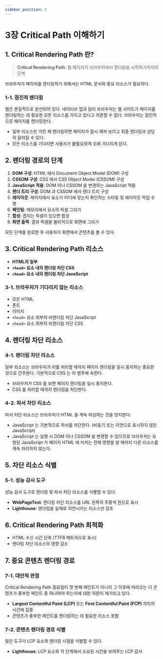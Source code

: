 ```yaml
---
sidebar_position: 3
---
```


# 3장 Critical Path 이해하기

## 1. Critical Rendering Path 란?

> **Critical Rendering Path**: 웹 페이지가 브라우저에서 렌더링을 시작하기까지의 단계

브라우저가 페이지를 렌더링하기 위해서는 HTML 문서와 중요 리소스가 필요하다.

### 1-1. 점진적 렌더링

웹은 본질적으로 분산되어 있다. 네이티브 앱과 달리 브라우저는 웹 사이트가 페이지를 렌더링하는 데 필요한 모든 리소스를 가지고 있다고 의존할 수 없다. 브라우저는 점진적으로 페이지를 렌더링한다.

- 일부 리소스만 가진 채 렌더링하면 페이지가 잠시 깨져 보이고 최종 렌더링과 상당히 달라질 수 있다.
- 모든 리소스를 기다리면 사용자가 불필요하게 오래 기다리게 된다.

## 2. 렌더링 경로의 단계

1. **DOM 구성**: HTML 에서 Document Object Model (DOM) 구성
2. **CSSOM 구성**: CSS 에서 CSS Object Model (CSSOM) 구성
3. **JavaScript 적용**: DOM 이나 CSSOM 을 변경하는 JavaScript 적용
4. **렌더 트리 구성**: DOM 과 CSSOM 에서 렌더 트리 구성
5. **레이아웃**: 페이지에서 요소가 어디에 맞는지 확인하는 스타일 및 레이아웃 작업 수행
6. **페인팅**: 메모리에서 요소의 픽셀 그리기
7. **합성**: 겹치는 픽셀이 있으면 합성
8. **화면 출력**: 결과 픽셀을 물리적으로 화면에 그리기

모든 단계를 완료한 후 사용자가 화면에서 콘텐츠를 볼 수 있다.

## 3. Critical Rendering Path 리소스

- **HTML의 일부**
- **`<head>` 요소 내의 렌더링 차단 CSS**
- **`<head>` 요소 내의 렌더링 차단 JavaScript**

### 3-1. 브라우저가 기다리지 않는 리소스

- 모든 HTML
- 폰트
- 이미지
- `<head>` 요소 외부의 비렌더링 차단 JavaScript
- `<head>` 요소 외부의 비렌더링 차단 CSS

## 4. 렌더링 차단 리소스

### 4-1. 렌더링 차단 리소스

일부 리소스는 브라우저가 이를 처리할 때까지 페이지 렌더링을 일시 중지하는 중요한 것으로 간주한다. 기본적으로 CSS 는 이 범주에 속한다.

- 브라우저가 CSS 를 보면 페이지 렌더링을 일시 중지한다.
- CSS 를 처리할 때까지 렌더링을 차단한다.

### 4-2. 파서 차단 리소스

파서 차단 리소스는 브라우저가 HTML 을 계속 파싱하는 것을 방지한다.

- JavaScript 는 기본적으로 파서를 차단한다. (비동기 또는 지연으로 표시하지 않은 JavaScript)
- JavaScript 는 실행 시 DOM 이나 CSSOM 을 변경할 수 있으므로 브라우저는 요청된 JavaScript 가 페이지 HTML 에 미치는 전체 영향을 알 때까지 다른 리소스를 계속 처리하지 않는다.

## 5. 차단 리소스 식별

### 5-1. 성능 감사 도구

성능 감사 도구로 렌더링 및 파서 차단 리소스를 식별할 수 있다.

- **WebPageTest**: 렌더링 차단 리소스를 URL 왼쪽의 주황색 원으로 표시
- **Lighthouse**: 렌더링을 실제로 지연시키는 리소스만 강조

## 6. Critical Rendering Path 최적화

- HTML 수신 시간 단축 (TTFB 메트릭으로 표시)
- 렌더링 차단 리소스의 영향 감소

## 7. 중요 콘텐츠 렌더링 경로

### 7-1. 대안적 관점

Critical Rendering Path 종료점이 첫 번째 페인트가 아니라 그 이후에 따라오는 더 콘텐츠가 풍부한 페인트 중 하나여야 하는지에 대한 의문이 제기되고 있다.

- **Largest Contentful Paint (LCP)** 또는 **First Contentful Paint (FCP)** 까지의 시간에 집중
- 콘텐츠가 풍부한 페인트를 렌더링하는 데 필요한 리소스 포함

### 7-2. 콘텐츠 렌더링 경로 식별

많은 도구가 LCP 요소와 렌더링 시점을 식별할 수 있다.

- **Lighthouse**: LCP 요소와 각 단계에서 소요된 시간을 보여주는 LCP 감사
